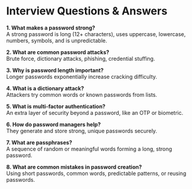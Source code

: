 # Interview Questions & Answers

**1. What makes a password strong?**  
A strong password is long (12+ characters), uses uppercase, lowercase, numbers, symbols, and is unpredictable.

**2. What are common password attacks?**  
Brute force, dictionary attacks, phishing, credential stuffing.

**3. Why is password length important?**  
Longer passwords exponentially increase cracking difficulty.

**4. What is a dictionary attack?**  
Attackers try common words or known passwords from lists.

**5. What is multi-factor authentication?**  
An extra layer of security beyond a password, like an OTP or biometric.

**6. How do password managers help?**  
They generate and store strong, unique passwords securely.

**7. What are passphrases?**  
A sequence of random or meaningful words forming a long, strong password.

**8. What are common mistakes in password creation?**  
Using short passwords, common words, predictable patterns, or reusing passwords.
